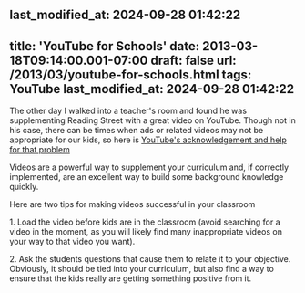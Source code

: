 last_modified_at: 2024-09-28 01:42:22
---
title: 'YouTube for Schools'
date: 2013-03-18T09:14:00.001-07:00
draft: false
url: /2013/03/youtube-for-schools.html
tags: YouTube
last_modified_at: 2024-09-28 01:42:22
---

The other day I walked into a teacher's room and found he was supplementing Reading Street with a great video on YouTube. Though not in his case, there can be times when ads or related videos may not be appropriate for our kids, so here is [YouTube's acknowledgement and help for that problem](http://www.youtube.com/schools  )
  
Videos are a powerful way to supplement your curriculum and, if correctly implemented, are an excellent way to build some background knowledge quickly.  
  
Here are two tips for making videos successful in your classroom  
  
1\. Load the video before kids are in the classroom (avoid searching for a video in the moment, as you will likely find many inappropriate videos on your way to that video you want).  
  
2\. Ask the students questions that cause them to relate it to your objective. Obviously, it should be tied into your curriculum, but also find a way to ensure that the kids really are getting something positive from it.